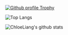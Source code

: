 [![Github profile Trophy](https://github-profile-trophy.vercel.app/?username=ChloeLiang)](https://github.com/ryo-ma/github-profile-trophy)

![Top Langs](https://github-readme-stats.vercel.app/api/top-langs/?username=ChloeLiang)

![ChloeLiang's github stats](https://github-readme-stats.vercel.app/api?username=ChloeLiang&show_icons=true&count_private=true&line_height=30&include_all_commits=true)
